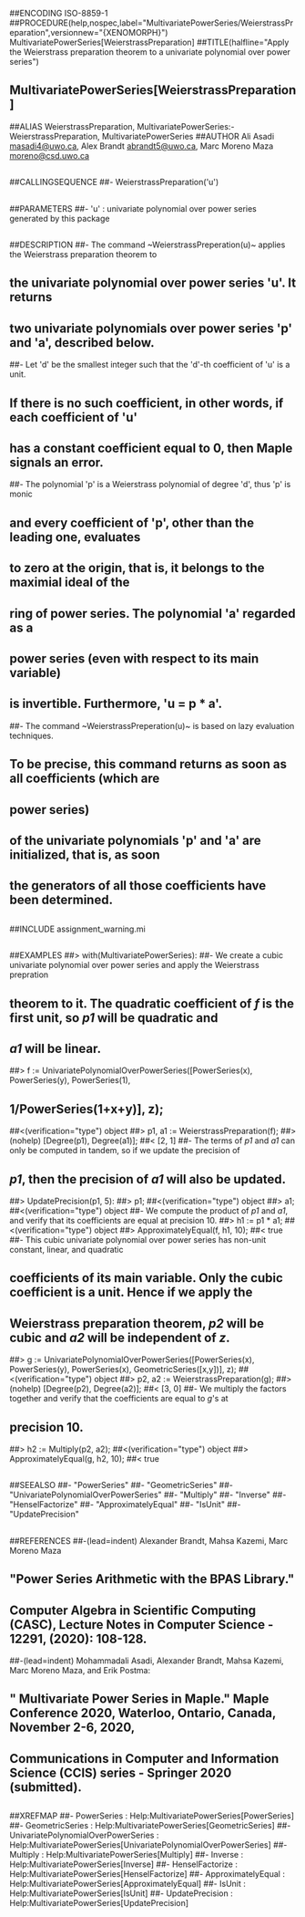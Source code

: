 ##ENCODING ISO-8859-1
##PROCEDURE(help,nospec,label="MultivariatePowerSeries/WeierstrassPreparation",versionnew="{XENOMORPH}") MultivariatePowerSeries[WeierstrassPreparation]
##TITLE(halfline="Apply the Weierstrass preparation theorem to a univariate polynomial over power series")
##    MultivariatePowerSeries[WeierstrassPreparation]
##ALIAS WeierstrassPreparation, MultivariatePowerSeries:-WeierstrassPreparation, MultivariatePowerSeries
##AUTHOR Ali Asadi masadi4@uwo.ca, Alex Brandt abrandt5@uwo.ca, Marc Moreno Maza moreno@csd.uwo.ca
##
##CALLINGSEQUENCE
##- WeierstrassPreparation('u')
##
##PARAMETERS
##- 'u' : univariate polynomial over power series generated by this package
##
##DESCRIPTION
##- The  command ~WeierstrassPreperation(u)~ applies the Weierstrass preparation theorem to
##  the univariate polynomial over power series 'u'. It  returns 
##  two univariate polynomials over power series 'p' and 'a', described below.
##- Let 'd' be the smallest integer such that the 'd'-th coefficient of 'u' is a unit.
##  If there is no such coefficient, in other words, if each coefficient of 'u'
##  has a constant coefficient equal to 0, then Maple signals an error.
##- The polynomial 'p' is a Weierstrass polynomial of degree 'd', thus 'p' is monic
##   and every coefficient of 'p', other than the leading one, evaluates
##   to zero at the origin, that is, it belongs to the maximial ideal of the
##   ring of power series. The polynomial 'a' regarded as a
##   power series (even with respect to its main variable)
##   is invertible.  Furthermore, 'u = p * a'.
##- The command ~WeierstrassPreperation(u)~ is based on lazy evaluation techniques.
##  To be precise, this command returns as soon as all coefficients (which are
##  power series) 
##  of the univariate polynomials 'p' and 'a' are initialized, that is, as soon
##  the generators of all those coefficients have been determined.
##
##INCLUDE assignment_warning.mi
##
##EXAMPLES
##> with(MultivariatePowerSeries):
##- We create a cubic univariate polynomial over power series and apply the Weierstrass prepration
##  theorem to it. The quadratic coefficient of _f_ is the first unit, so _p1_ will be quadratic and
##  _a1_ will be linear.
##> f := UnivariatePolynomialOverPowerSeries([PowerSeries(x), PowerSeries(y), PowerSeries(1),
##  1/PowerSeries(1+x+y)], z);
##<(verification="type") object
##> p1, a1 := WeierstrassPreparation(f);
##>(nohelp) [Degree(p1), Degree(a1)];
##< [2, 1]
##- The terms of _p1_ and _a1_ can only be computed in tandem, so if we update the precision of
##  _p1_, then the precision of _a1_ will also be updated.
##> UpdatePrecision(p1, 5):
##> p1;
##<(verification="type") object
##> a1;
##<(verification="type") object
##- We compute the product of _p1_ and _a1_, and verify that its coefficients are equal at precision 10.
##> h1 := p1 * a1;
##<(verification="type") object
##> ApproximatelyEqual(f, h1, 10);
##< true
##- This cubic univariate polynomial over power series has non-unit constant, linear, and quadratic
##  coefficients of its main variable. Only the cubic coefficient is a unit. Hence if we apply the
##  Weierstrass preparation theorem, _p2_ will be cubic and _a2_ will be independent of _z_.
##> g := UnivariatePolynomialOverPowerSeries([PowerSeries(x), PowerSeries(y), PowerSeries(x), GeometricSeries([x,y])], z);
##<(verification="type") object
##> p2, a2 := WeierstrassPreparation(g);
##>(nohelp) [Degree(p2), Degree(a2)];
##< [3, 0]
##- We multiply the factors together and verify that the coefficients are equal to _g_'s at
##  precision 10.
##> h2 := Multiply(p2, a2);
##<(verification="type") object
##> ApproximatelyEqual(g, h2, 10);
##< true
##
##SEEALSO
##- "PowerSeries"
##- "GeometricSeries"
##- "UnivariatePolynomialOverPowerSeries"
##- "Multiply"
##- "Inverse"
##- "HenselFactorize"
##- "ApproximatelyEqual"
##- "IsUnit"
##- "UpdatePrecision"
##
##REFERENCES
##-(lead=indent) Alexander Brandt, Mahsa Kazemi, Marc Moreno Maza
##  \"Power Series Arithmetic with the BPAS Library.\"
##  **Computer Algebra in Scientific Computing (CASC)**, **Lecture Notes in Computer Science - 12291**, (2020): 108-128.
##-(lead=indent) Mohammadali Asadi, Alexander Brandt, Mahsa Kazemi, Marc Moreno Maza, and Erik Postma: 
## \" Multivariate Power Series in Maple.\" **Maple Conference 2020, Waterloo, Ontario, Canada, November 2-6, 2020**,
## **Communications in Computer and Information Science (CCIS) series - Springer 2020** (submitted).
##
##XREFMAP
##- PowerSeries : Help:MultivariatePowerSeries[PowerSeries]
##- GeometricSeries : Help:MultivariatePowerSeries[GeometricSeries]
##- UnivariatePolynomialOverPowerSeries : Help:MultivariatePowerSeries[UnivariatePolynomialOverPowerSeries]
##- Multiply : Help:MultivariatePowerSeries[Multiply]
##- Inverse : Help:MultivariatePowerSeries[Inverse]
##- HenselFactorize : Help:MultivariatePowerSeries[HenselFactorize]
##- ApproximatelyEqual : Help:MultivariatePowerSeries[ApproximatelyEqual]
##- IsUnit : Help:MultivariatePowerSeries[IsUnit]
##- UpdatePrecision : Help:MultivariatePowerSeries[UpdatePrecision]
